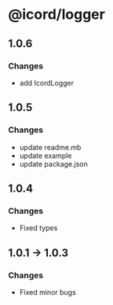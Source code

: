 # @icord/logger

## 1.0.6

### Changes

-  add IcordLogger 

## 1.0.5

### Changes

-  update readme.mb
-  update example
-  update package.json

## 1.0.4

### Changes

-  Fixed types

## 1.0.1 -> 1.0.3

### Changes

-  Fixed minor bugs
